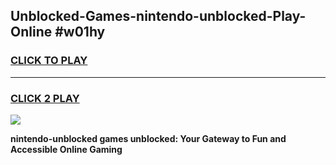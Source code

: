 
## Unblocked-Games-nintendo-unblocked-Play-Online #w01hy
<h3>
<a href="https://news.freeplayer.one?title=nintendo-unblocked&ref=3">CLICK TO PLAY</a></h3>
<hr>

<h3>
<a href="https://news.freeplayer.one?title=nintendo-unblocked&ref=3">CLICK 2 PLAY</a>
  
</h3>

<a href="https://news.freeplayer.one?title=nintendo-unblocked&ref=3"><img src="https://clearcache.store/games.png"></a>


**nintendo-unblocked games unblocked: Your Gateway to Fun and Accessible Online Gaming**
